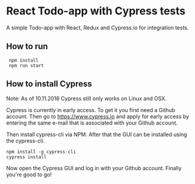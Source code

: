 # React Todo-app with Cypress tests
 
 A simple Todo-app with React, Redux and Cypress.io for integration tests.

 ## How to run

```
 npm install
 npm run start
```

## How to install Cypress

Note: As of 10.11.2016 Cypress still only works on Linux and OSX.

Cypress is currently in early access. To get it you first need a Github account. Then go to https://www.cypress.io and apply for early access by entering the same e-mail that is associated with your Github account.

Then install cypress-cli via NPM. After that the GUI can be installed using the cypress-cli.

```
npm install -g cypress-cli
cypress install
```

Now open the Cypress GUI and log in with your Github account. Finally you're good to go!
